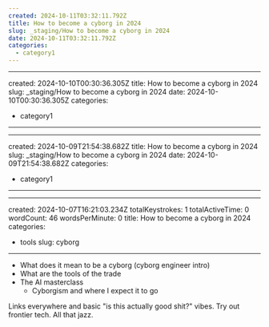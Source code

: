 ```yaml
---
created: 2024-10-11T03:32:11.792Z 
title: How to become a cyborg in 2024
slug: _staging/How to become a cyborg in 2024
date: 2024-10-11T03:32:11.792Z
categories: 
  - category1
---
```

---
created: 2024-10-10T00:30:36.305Z 
title: How to become a cyborg in 2024
slug: _staging/How to become a cyborg in 2024
date: 2024-10-10T00:30:36.305Z
categories: 
  - category1
---
---
created: 2024-10-09T21:54:38.682Z 
title: How to become a cyborg in 2024
slug: _staging/How to become a cyborg in 2024
date: 2024-10-09T21:54:38.682Z
categories: 
  - category1
---
---
created: 2024-10-07T16:21:03.234Z
totalKeystrokes: 1
totalActiveTime: 0
wordCount: 46
wordsPerMinute: 0
title: How to become a cyborg in 2024
categories:
  - tools
slug: cyborg
---
- What does it mean to be a cyborg (cyborg engineer intro)
- What are the tools of the trade
- The AI masterclass
	- Cyborgism and where I expect it to go 

Links everywhere and basic "is this actually good shit?" vibes. Try out frontier tech. All that jazz.